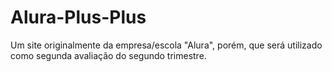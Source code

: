 # Alura-Plus-Plus

Um site originalmente da empresa/escola "Alura", porém, que será utilizado como segunda avaliação do segundo trimestre.
